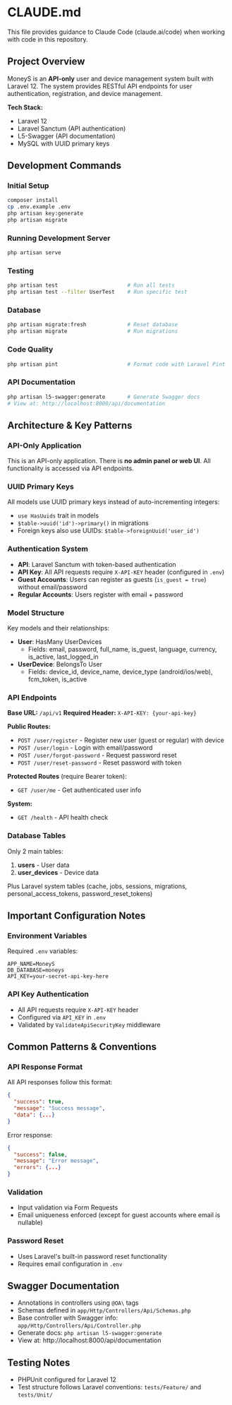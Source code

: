 # CLAUDE.md

This file provides guidance to Claude Code (claude.ai/code) when working with code in this repository.

## Project Overview

MoneyS is an **API-only** user and device management system built with Laravel 12. The system provides RESTful API endpoints for user authentication, registration, and device management.

**Tech Stack:**
- Laravel 12
- Laravel Sanctum (API authentication)
- L5-Swagger (API documentation)
- MySQL with UUID primary keys

## Development Commands

### Initial Setup
```bash
composer install
cp .env.example .env
php artisan key:generate
php artisan migrate
```

### Running Development Server
```bash
php artisan serve
```

### Testing
```bash
php artisan test                      # Run all tests
php artisan test --filter UserTest    # Run specific test
```

### Database
```bash
php artisan migrate:fresh             # Reset database
php artisan migrate                   # Run migrations
```

### Code Quality
```bash
php artisan pint                      # Format code with Laravel Pint
```

### API Documentation
```bash
php artisan l5-swagger:generate       # Generate Swagger docs
# View at: http://localhost:8000/api/documentation
```

## Architecture & Key Patterns

### API-Only Application
This is an API-only application. There is **no admin panel or web UI**. All functionality is accessed via API endpoints.

### UUID Primary Keys
All models use UUID primary keys instead of auto-incrementing integers:
- `use HasUuids` trait in models
- `$table->uuid('id')->primary()` in migrations
- Foreign keys also use UUIDs: `$table->foreignUuid('user_id')`

### Authentication System
- **API**: Laravel Sanctum with token-based authentication
- **API Key**: All API requests require `X-API-KEY` header (configured in `.env`)
- **Guest Accounts**: Users can register as guests (`is_guest = true`) without email/password
- **Regular Accounts**: Users register with email + password

### Model Structure
Key models and their relationships:
- **User**: HasMany UserDevices
  - Fields: email, password, full_name, is_guest, language, currency, is_active, last_logged_in
- **UserDevice**: BelongsTo User
  - Fields: device_id, device_name, device_type (android/ios/web), fcm_token, is_active

### API Endpoints

**Base URL:** `/api/v1`
**Required Header:** `X-API-KEY: {your-api-key}`

**Public Routes:**
- `POST /user/register` - Register new user (guest or regular) with device
- `POST /user/login` - Login with email/password
- `POST /user/forgot-password` - Request password reset
- `POST /user/reset-password` - Reset password with token

**Protected Routes** (require Bearer token):
- `GET /user/me` - Get authenticated user info

**System:**
- `GET /health` - API health check

### Database Tables
Only 2 main tables:
1. **users** - User data
2. **user_devices** - Device data

Plus Laravel system tables (cache, jobs, sessions, migrations, personal_access_tokens, password_reset_tokens)

## Important Configuration Notes

### Environment Variables
Required `.env` variables:
```
APP_NAME=MoneyS
DB_DATABASE=moneys
API_KEY=your-secret-api-key-here
```

### API Key Authentication
- All API requests require `X-API-KEY` header
- Configured via `API_KEY` in `.env`
- Validated by `ValidateApiSecurityKey` middleware

## Common Patterns & Conventions

### API Response Format
All API responses follow this format:
```json
{
  "success": true,
  "message": "Success message",
  "data": {...}
}
```

Error response:
```json
{
  "success": false,
  "message": "Error message",
  "errors": {...}
}
```

### Validation
- Input validation via Form Requests
- Email uniqueness enforced (except for guest accounts where email is nullable)

### Password Reset
- Uses Laravel's built-in password reset functionality
- Requires email configuration in `.env`

## Swagger Documentation

- Annotations in controllers using `@OA\` tags
- Schemas defined in `app/Http/Controllers/Api/Schemas.php`
- Base controller with Swagger info: `app/Http/Controllers/Api/Controller.php`
- Generate docs: `php artisan l5-swagger:generate`
- View at: http://localhost:8000/api/documentation

## Testing Notes

- PHPUnit configured for Laravel 12
- Test structure follows Laravel conventions: `tests/Feature/` and `tests/Unit/`
